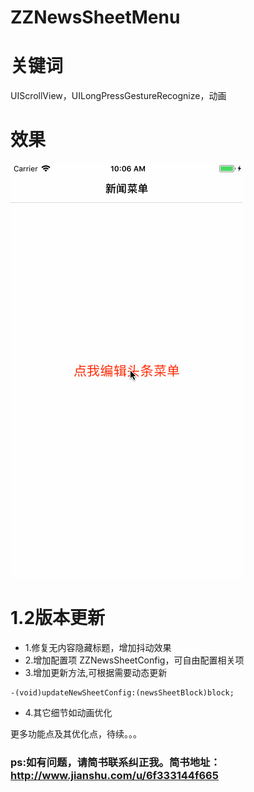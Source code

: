 # ZZNewsSheetMenu

# 关键词
UIScrollView，UILongPressGestureRecognize，动画

# 效果
![](Untitled1.gif)


# 1.2版本更新
- 1.修复无内容隐藏标题，增加抖动效果
- 2.增加配置项 ZZNewsSheetConfig，可自由配置相关项
- 3.增加更新方法,可根据需要动态更新

```objc
-(void)updateNewSheetConfig:(newsSheetBlock)block;
```

- 4.其它细节如动画优化


更多功能点及其优化点，待续。。。

### ps:如有问题，请简书联系纠正我。简书地址：http://www.jianshu.com/u/6f333144f665



